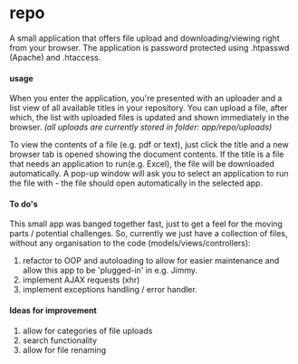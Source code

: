 # repo
A small application that offers file upload and downloading/viewing right from your browser.
The application is password protected using .htpasswd (Apache) and .htaccess.

#### usage
When you enter the application, you're presented with an uploader and a list view of all available titles in your repository.
You can upload a file, after which, the list with uploaded files is updated and shown immediately in the browser.
_(all uploads are currently stored in folder: app/repo/uploads)_

To view the contents of a file (e.g. pdf or text), just click the title and a new browser tab is opened showing the document contents.
If the title is a file that needs an application to run(e.g. Excel), the file will be downloaded automatically.
A pop-up window will ask you to select an application to run the file with - the file should open automatically in the selected app.

#### To do's
This small app was banged together fast, just to get a feel for the moving parts / potential challenges.
So, currently we just have a collection of files, without any organisation to the code (models/views/controllers):
1. refactor to OOP and autoloading to allow for easier maintenance and allow this app to be 'plugged-in' in e.g. Jimmy.
2. implement AJAX requests (xhr)
3. implement exceptions handling / error handler.

#### Ideas for improvement
1. allow for categories of file uploads
2. search functionality
3. allow for file renaming




